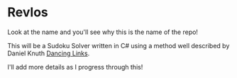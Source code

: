 # Revlos

Look at the name and you'll see why this is the name of the repo! 

This will be a Sudoku Solver written in C# using a method well described 
by Daniel Knuth [Dancing Links](https://arxiv.org/abs/cs/0011047). 

I'll add more details as I progress through this!
